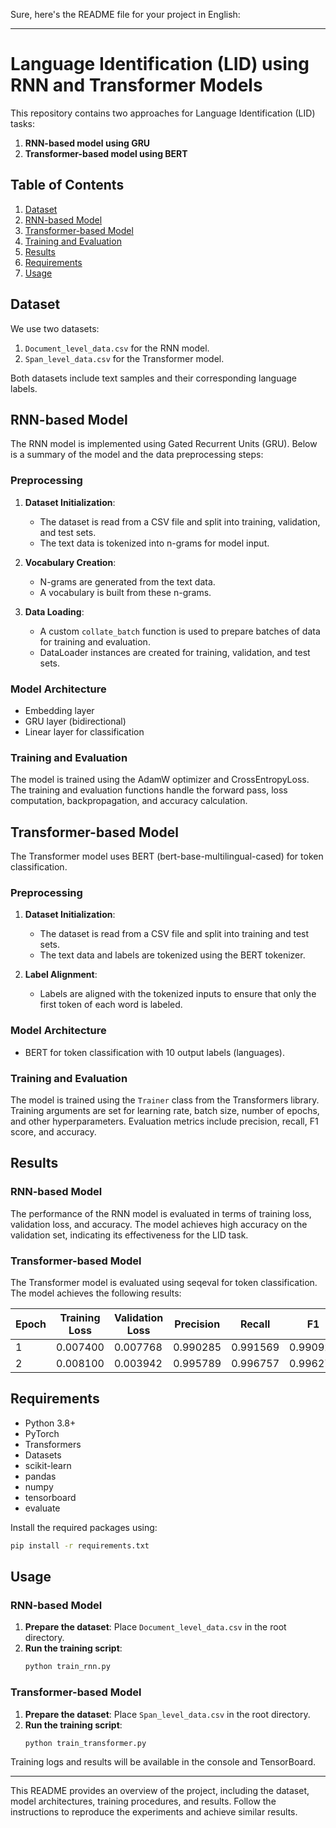 Sure, here's the README file for your project in English:

---

# Language Identification (LID) using RNN and Transformer Models

This repository contains two approaches for Language Identification (LID) tasks:
1. **RNN-based model using GRU**
2. **Transformer-based model using BERT**

## Table of Contents
1. [Dataset](#dataset)
2. [RNN-based Model](#rnn-based-model)
3. [Transformer-based Model](#transformer-based-model)
4. [Training and Evaluation](#training-and-evaluation)
5. [Results](#results)
6. [Requirements](#requirements)
7. [Usage](#usage)

## Dataset

We use two datasets:
1. `Document_level_data.csv` for the RNN model.
2. `Span_level_data.csv` for the Transformer model.

Both datasets include text samples and their corresponding language labels.

## RNN-based Model

The RNN model is implemented using Gated Recurrent Units (GRU). Below is a summary of the model and the data preprocessing steps:

### Preprocessing

1. **Dataset Initialization**:
   - The dataset is read from a CSV file and split into training, validation, and test sets.
   - The text data is tokenized into n-grams for model input.

2. **Vocabulary Creation**:
   - N-grams are generated from the text data.
   - A vocabulary is built from these n-grams.

3. **Data Loading**:
   - A custom `collate_batch` function is used to prepare batches of data for training and evaluation.
   - DataLoader instances are created for training, validation, and test sets.

### Model Architecture

- Embedding layer
- GRU layer (bidirectional)
- Linear layer for classification

### Training and Evaluation

The model is trained using the AdamW optimizer and CrossEntropyLoss. The training and evaluation functions handle the forward pass, loss computation, backpropagation, and accuracy calculation.

## Transformer-based Model

The Transformer model uses BERT (bert-base-multilingual-cased) for token classification.

### Preprocessing

1. **Dataset Initialization**:
   - The dataset is read from a CSV file and split into training and test sets.
   - The text data and labels are tokenized using the BERT tokenizer.

2. **Label Alignment**:
   - Labels are aligned with the tokenized inputs to ensure that only the first token of each word is labeled.

### Model Architecture

- BERT for token classification with 10 output labels (languages).

### Training and Evaluation

The model is trained using the `Trainer` class from the Transformers library. Training arguments are set for learning rate, batch size, number of epochs, and other hyperparameters. Evaluation metrics include precision, recall, F1 score, and accuracy.

## Results

### RNN-based Model

The performance of the RNN model is evaluated in terms of training loss, validation loss, and accuracy. The model achieves high accuracy on the validation set, indicating its effectiveness for the LID task.

### Transformer-based Model

The Transformer model is evaluated using seqeval for token classification. The model achieves the following results:

| Epoch | Training Loss | Validation Loss | Precision | Recall | F1    | Accuracy |
|-------|----------------|-----------------|-----------|--------|-------|----------|
| 1     | 0.007400       | 0.007768        | 0.990285  | 0.991569 | 0.990927 | 0.998471 |
| 2     | 0.008100       | 0.003942        | 0.995789  | 0.996757 | 0.996273 | 0.999197 |

## Requirements

- Python 3.8+
- PyTorch
- Transformers
- Datasets
- scikit-learn
- pandas
- numpy
- tensorboard
- evaluate

Install the required packages using:

```bash
pip install -r requirements.txt
```

## Usage

### RNN-based Model

1. **Prepare the dataset**: Place `Document_level_data.csv` in the root directory.
2. **Run the training script**:
    ```bash
    python train_rnn.py
    ```

### Transformer-based Model

1. **Prepare the dataset**: Place `Span_level_data.csv` in the root directory.
2. **Run the training script**:
    ```bash
    python train_transformer.py
    ```

Training logs and results will be available in the console and TensorBoard.

---

This README provides an overview of the project, including the dataset, model architectures, training procedures, and results. Follow the instructions to reproduce the experiments and achieve similar results.
